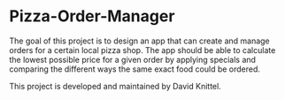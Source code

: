 # Pizza-Order-Manager
The goal of this project is to design an app that can create and manage orders for a certain local pizza shop. The app should be able to calculate the lowest possible price for a given order by applying specials and comparing the different ways the same exact food could be ordered.

This project is developed and maintained by David Knittel.